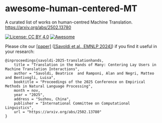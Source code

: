 # awesome-human-centered-MT
A curated list of works on human-centred Machine Translation. https://arxiv.org/abs/2502.13780

[![License: CC BY 4.0](https://img.shields.io/badge/License-CC%20BY%204.0-lightgrey.svg)](https://creativecommons.org/licenses/by/4.0/) [![Awesome](https://cdn.rawgit.com/sindresorhus/awesome/d7305f38d29fed78fa85652e3a63e154dd8e8829/media/badge.svg)](https://github.com/sindresorhus/awesome)

Please cite our [[paper]](https://arxiv.org/abs/2006.00632) ([[Savoldi et al., EMNLP 2024]](https://arxiv.org/abs/2502.13780)) if you find it useful in your research:
```
@inproceedings{savoldi-2025-translationhands,
    title = "Translation in the Hands of Many: Centering Lay Users in Machine Translation Interactions",
    author = "Savoldi, Beatrice  and Ramponi, Alan and Negri, Matteo and Bentivogli, Luisa",
    booktitle = "Proceedings of the 2025 Conference on Empirical Methods in Natural Language Processing",
    month = nov,
    year = "2025",
    address = "Suzhou, China",
    publisher = "International Committee on Computational Linguistics",
    url = "https://arxiv.org/abs/2502.13780"
}
```
